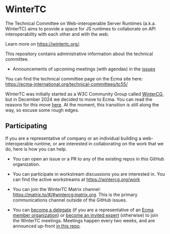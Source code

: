# WinterTC

The Technical Committee on Web-interoperable Server Runtimes (a.k.a. WinterTC)
aims to provide a space for JS runtimes to collaborate on API interoperability
with each other and with the web.

Learn more on https://wintertc.org/.

This repository contains administrative information about the technical
committee.

- Announcements of upcoming meetings (with agendas) in the [issues](meetings)

You can find the technical committee page on the Ecma site here:
https://ecma-international.org/technical-committees/tc55/

WinterTC was initially started as a W3C Community Group called
[WinterCG](https://www.w3.org/community/wintercg/), but in December 2024 we
decided to move to Ecma. You can read the reasons for this move
[here](standardization). At the moment, this transition is still along the way,
so excuse some rough edges.

## Participating

If you are a representative of company or an individual building a
web-interoperable runtime, or are interested in collaborating on the work that
we do, here is how you can help.

- You can open an issue or a PR to any of the existing repos in this GitHub
  organization.

- You can participate in workstream discussions you are interested in. You can
  find the active workstreams at https://wintercg.org/work

- You can join the WinterTC Matrix channel:
  https://matrix.to/#/#wintercg:matrix.org. This is the primary
  communications channel outside of the GitHub issues.

- You can [become a delegate](new-delegate) (if you are a representative of an
  [Ecma member organization](ecma-members)) or
  [become an invited expert](new-invited-expert) (otherwise) to join the
  WinterTC meetings. Meetings happen every two weeks, and are announced up-front
  [in this repo][meetings].

[meetings]: https://github.com/wintercg/admin/issues?q=is%3Aissue+is%3Aopen+label%3Ameeting
[new-delegate]: https://github.com/wintercg/admin/issues/new?template=new-delegate.md
[new-invited-expert]: https://github.com/wintercg/admin/issues/new?template=new-invited-expert.md
[ecma-members]: https://ecma-international.org/members/
[standardization]: ./standardization.md